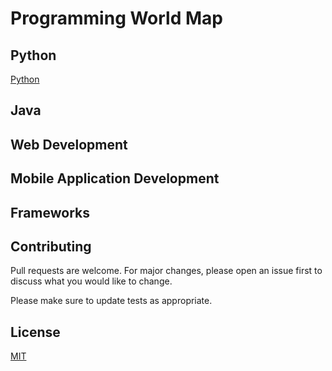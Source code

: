 # Programming World Map


## Python

[Python](https://github.com/mihir-chakma/web/python.md)



## Java

## Web Development 

## Mobile Application Development 

## Frameworks


## Contributing

Pull requests are welcome. For major changes, please open an issue first
to discuss what you would like to change.

Please make sure to update tests as appropriate.


## License

[MIT](https://choosealicense.com/licenses/mit/)

